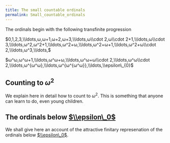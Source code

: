 ```yaml
---
title: The small countable ordinals
permalink: Small_countable_ordinals
---
```












  
The ordinals begin with the following transfinite progression

$0,1,2,3,\\ldots,ω,ω+1,ω+2,ω+3,\\ldots,ω\\cdot
2,ω\\cdot 2+1,\\ldots,ω\\cdot
3,\\ldots,ω^2,ω^2+1,\\ldots,ω^2+ω,\\ldots,ω^2+ω+1,\\ldots,ω^2+ω\\cdot
2,\\ldots,ω^3,\\ldots,$

$ω^ω,ω^ω+1,\\ldots,ω^ω+ω,\\ldots,ω^ω+ω\\cdot
2,\\ldots,ω^ω\\cdot
2,\\ldots,ω^{ω^ω},\\ldots,ω^{ω^{ω^ω}},\\ldots,\\epsilon\_{0}$

  

## Counting to $ω^2$

We explain here in detail how to count to $ω^2$. This is something
that anyone can learn to do, even young children.

  

## The ordinals below [$\\epsilon\_0$](Epsilon_naught "Epsilon naught")

We shall give here an account of the attractive finitary represenation
of the ordinals below
[$\\epsilon\_0$](Epsilon_naught "Epsilon naught").


